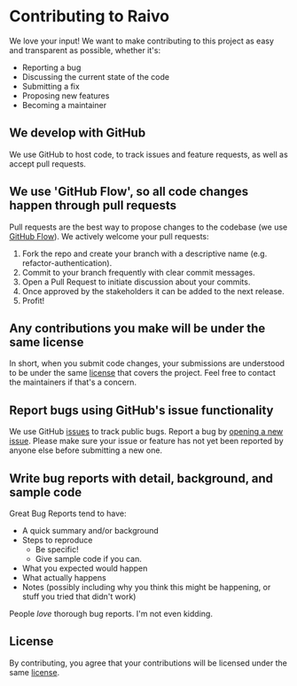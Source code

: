 # Contributing to Raivo

We love your input! We want to make contributing to this project as easy and transparent as possible, whether it's:

- Reporting a bug
- Discussing the current state of the code
- Submitting a fix
- Proposing new features
- Becoming a maintainer

## We develop with GitHub

We use GitHub to host code, to track issues and feature requests, as well as accept pull requests.

## We use 'GitHub Flow', so all code changes happen through pull requests

Pull requests are the best way to propose changes to the codebase (we use [GitHub Flow](https://guides.github.com/introduction/flow/index.html)). We actively welcome your pull requests:

1. Fork the repo and create your branch with a descriptive name (e.g. refactor-authentication).
2. Commit to your branch frequently with clear commit messages.
3. Open a Pull Request to initiate discussion about your commits.
4. Once approved by the stakeholders it can be added to the next release.
5. Profit!

## Any contributions you make will be under the same license

In short, when you submit code changes, your submissions are understood to be under the same [license](https://github.com/raivo-otp/ios-application/blob/master/LICENSE.md) that covers the project. Feel free to contact the maintainers if that's a concern.

## Report bugs using GitHub's issue functionality

We use GitHub [issues](https://github.com/raivo-otp/ios-application/issues) to track public bugs. Report a bug by [opening a new issue](https://github.com/raivo-otp/ios-application/issues/new). Please make sure your issue or feature has not yet been reported by anyone else before submitting a new one.

## Write bug reports with detail, background, and sample code

Great Bug Reports tend to have:

- A quick summary and/or background
- Steps to reproduce
  - Be specific!
  - Give sample code if you can.
- What you expected would happen
- What actually happens
- Notes (possibly including why you think this might be happening, or stuff you tried that didn't work)

People *love* thorough bug reports. I'm not even kidding.

## License

By contributing, you agree that your contributions will be licensed under the same [license](https://github.com/raivo-otp/ios-application/blob/master/LICENSE.md).